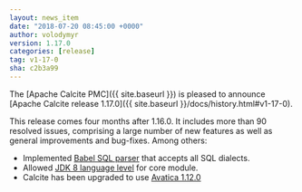 ```yaml
---
layout: news_item
date: "2018-07-20 08:45:00 +0000"
author: volodymyr
version: 1.17.0
categories: [release]
tag: v1-17-0
sha: c2b3a99
---
```

<!--
{% comment %}
Licensed to the Apache Software Foundation (ASF) under one or more
contributor license agreements.  See the NOTICE file distributed with
this work for additional information regarding copyright ownership.
The ASF licenses this file to you under the Apache License, Version 2.0
(the "License"); you may not use this file except in compliance with
the License.  You may obtain a copy of the License at

http://www.apache.org/licenses/LICENSE-2.0

Unless required by applicable law or agreed to in writing, software
distributed under the License is distributed on an "AS IS" BASIS,
WITHOUT WARRANTIES OR CONDITIONS OF ANY KIND, either express or implied.
See the License for the specific language governing permissions and
limitations under the License.
{% endcomment %}
-->

The [Apache Calcite PMC]({{ site.baseurl }})
is pleased to announce
[Apache Calcite release 1.17.0]({{ site.baseurl }}/docs/history.html#v1-17-0).

This release comes four months after 1.16.0. It includes more than 90 resolved
issues, comprising a large number of new features as well as general improvements
and bug-fixes. Among others:

* Implemented <a href='https://issues.apache.org/jira/browse/CALCITE-2280'>Babel SQL parser</a>
that accepts all SQL dialects.
* Allowed <a href='https://issues.apache.org/jira/browse/CALCITE-2261'>JDK 8 language level</a> for core module.
* Calcite has been upgraded to use <a href='https://issues.apache.org/jira/browse/CALCITE-2365'>Avatica 1.12.0</a>

